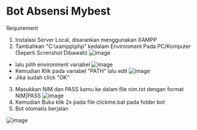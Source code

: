 # Bot Absensi Mybest

Requirement
1. Instalasi Server Local, disarankan menggunakan XAMPP
2. Tambahkan "C:\xampp\php" kedalam Environment Pada PC/Komputer (Seperti Screnshot Dibawah)
  ![image](https://user-images.githubusercontent.com/28753336/169681665-ffa96dfa-8c7c-4d5a-ac12-dc327f49a596.png)
  * lalu pilih environment variabel
  ![image](https://user-images.githubusercontent.com/28753336/169681691-ab1acbb7-d7b2-4cf2-8533-baec87a85968.png)
  * Kemudian Klik pada variabel "PATH" lalu edit
  ![image](https://user-images.githubusercontent.com/28753336/169681719-2f71c116-1f5c-41ee-9ea6-3e750b21eb1c.png)
  * Jika sudah click "OK"
3. Masukkan NIM dan PASS kamu ke dalam file nim.txt dengan format NIM|PASS
  ![image](https://user-images.githubusercontent.com/28753336/169681785-0781448c-1fdb-4154-b17f-b7da18df4885.png)
5. Kemudian Buka klik 2x pada file clickme.bat pada folder bot
6. Bot otomatis berjalan

![image](https://user-images.githubusercontent.com/28753336/169693912-f46f15d4-b0ab-4d04-80ae-a6718ee77af4.png)

